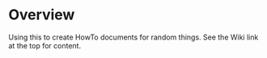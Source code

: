 # Overview

Using this to create HowTo documents for random things. See the Wiki link at the top for content.
